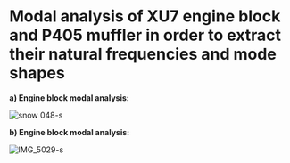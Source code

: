 # Modal analysis of XU7 engine block and P405 muffler in order to extract their natural frequencies and mode shapes

**a) Engine block modal analysis:**

![snow 048-s](https://github.com/hajnayeb/enginemodal/assets/74108898/da2918e7-8b73-49b3-bfc3-ee3d11d1467a)

**b) Engine block modal analysis:**

![IMG_5029-s](https://github.com/hajnayeb/enginemodal/assets/74108898/852eac64-ad7b-49f6-8472-5ae10fb0f319)
